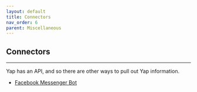 ```yaml
---
layout: default
title: Connectors
nav_order: 6
parent: Miscellaneous
---
```


## Connectors

---


Yap has an API, and so there are other ways to pull out Yap information.

* [Facebook Messenger Bot](https://github.com/radius314/yap-fbmessenger-bot)
